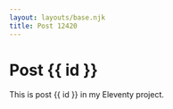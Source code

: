 ```yaml
---
layout: layouts/base.njk
title: Post 12420
---
```


# Post {{ id }}

This is post {{ id }} in my Eleventy project.
